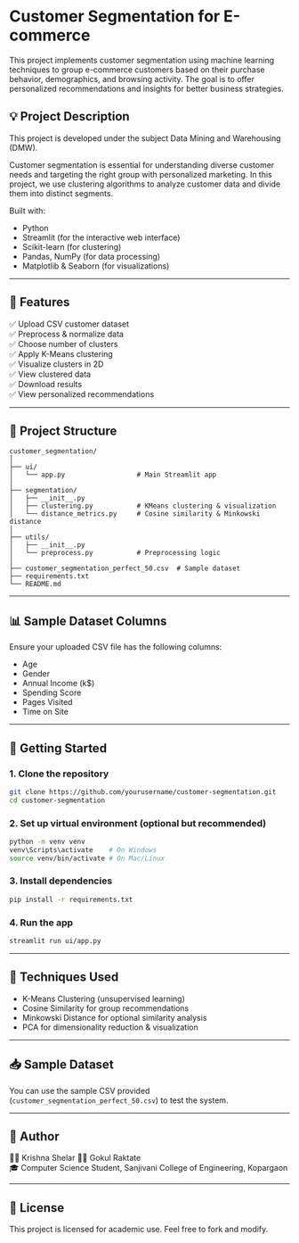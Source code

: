 # Customer Segmentation for E-commerce

This project implements customer segmentation using machine learning techniques to group e-commerce customers based on their purchase behavior, demographics, and browsing activity. The goal is to offer personalized recommendations and insights for better business strategies.

## 💡 Project Description

This project is developed under the subject Data Mining and Warehousing (DMW).

Customer segmentation is essential for understanding diverse customer needs and targeting the right group with personalized marketing. In this project, we use clustering algorithms to analyze customer data and divide them into distinct segments.

Built with:
- Python
- Streamlit (for the interactive web interface)
- Scikit-learn (for clustering)
- Pandas, NumPy (for data processing)
- Matplotlib & Seaborn (for visualizations)

---

## 🧩 Features

✅ Upload CSV customer dataset  
✅ Preprocess & normalize data  
✅ Choose number of clusters  
✅ Apply K-Means clustering  
✅ Visualize clusters in 2D  
✅ View clustered data  
✅ Download results  
✅ View personalized recommendations  

---

## 📁 Project Structure

```
customer_segmentation/
│
├── ui/
│   └── app.py                  # Main Streamlit app
│
├── segmentation/
│   ├── __init__.py
│   ├── clustering.py           # KMeans clustering & visualization
│   └── distance_metrics.py     # Cosine similarity & Minkowski distance
│
├── utils/
│   ├── __init__.py
│   └── preprocess.py           # Preprocessing logic
│
├── customer_segmentation_perfect_50.csv  # Sample dataset
├── requirements.txt
└── README.md
```

---

## 📊 Sample Dataset Columns

Ensure your uploaded CSV file has the following columns:

- Age  
- Gender  
- Annual Income (k$)  
- Spending Score  
- Pages Visited  
- Time on Site  

---

## 🚀 Getting Started

### 1. Clone the repository

```bash
git clone https://github.com/yourusername/customer-segmentation.git
cd customer-segmentation
```

### 2. Set up virtual environment (optional but recommended)

```bash
python -m venv venv
venv\Scripts\activate    # On Windows
source venv/bin/activate # On Mac/Linux
```

### 3. Install dependencies

```bash
pip install -r requirements.txt
```

### 4. Run the app

```bash
streamlit run ui/app.py
```

---

## 🧠 Techniques Used

- K-Means Clustering (unsupervised learning)
- Cosine Similarity for group recommendations
- Minkowski Distance for optional similarity analysis
- PCA for dimensionality reduction & visualization

---

## 📥 Sample Dataset

You can use the sample CSV provided (`customer_segmentation_perfect_50.csv`) to test the system.

---

## 📌 Author

👨‍💻 Krishna Shelar
👨‍💻 Gokul Raktate  
🎓 Computer Science Student, Sanjivani College of Engineering, Kopargaon

---

## 📜 License

This project is licensed for academic use. Feel free to fork and modify.
